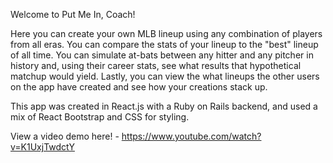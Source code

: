 Welcome to Put Me In, Coach!

Here you can create your own MLB lineup using any combination of players from all eras.
You can compare the stats of your lineup to the "best" lineup of all time.
You can simulate at-bats between any hitter and any pitcher in history and, using their career stats, see what results that hypothetical matchup would yield.
Lastly, you can view the what lineups the other users on the app have created and see how your creations stack up.

This app was created in React.js with a Ruby on Rails backend, and used a mix of React Bootstrap and CSS for styling.

View a video demo here! - https://www.youtube.com/watch?v=K1UxjTwdctY
